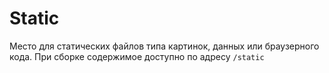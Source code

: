 # Static

Место для статических файлов типа картинок, данных или браузерного кода. При сборке содержимое доступно по адресу `/static`